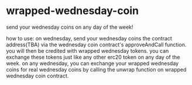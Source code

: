 # wrapped-wednesday-coin
send your wednesday coins on any day of the week!

how to use:
on wednesday, send your wednesday coins the contract address(TBA) via the wednesday coin contract's approveAndCall function.
you will then be credited with wrapped wednesday tokens. you can exchange these tokens just like any other erc20 token on any day of the week.
on any wednesday, you can exchange your wrapped wednesday coins for real wednesday coins by calling the unwrap function on wrapped wednesday coin contract.


